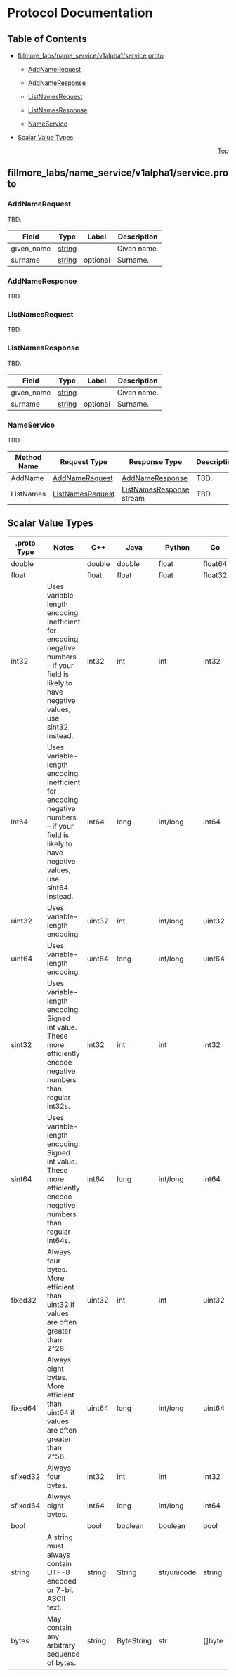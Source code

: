 # Protocol Documentation
<a name="top"></a>

## Table of Contents

- [fillmore_labs/name_service/v1alpha1/service.proto](#fillmore_labs_name_service_v1alpha1_service-proto)
    - [AddNameRequest](#fillmore_labs-name_service-v1alpha1-AddNameRequest)
    - [AddNameResponse](#fillmore_labs-name_service-v1alpha1-AddNameResponse)
    - [ListNamesRequest](#fillmore_labs-name_service-v1alpha1-ListNamesRequest)
    - [ListNamesResponse](#fillmore_labs-name_service-v1alpha1-ListNamesResponse)
  
    - [NameService](#fillmore_labs-name_service-v1alpha1-NameService)
  
- [Scalar Value Types](#scalar-value-types)



<a name="fillmore_labs_name_service_v1alpha1_service-proto"></a>
<p align="right"><a href="#top">Top</a></p>

## fillmore_labs/name_service/v1alpha1/service.proto



<a name="fillmore_labs-name_service-v1alpha1-AddNameRequest"></a>

### AddNameRequest
TBD.


| Field | Type | Label | Description |
| ----- | ---- | ----- | ----------- |
| given_name | [string](#string) |  | Given name. |
| surname | [string](#string) | optional | Surname. |






<a name="fillmore_labs-name_service-v1alpha1-AddNameResponse"></a>

### AddNameResponse
TBD.






<a name="fillmore_labs-name_service-v1alpha1-ListNamesRequest"></a>

### ListNamesRequest
TBD.






<a name="fillmore_labs-name_service-v1alpha1-ListNamesResponse"></a>

### ListNamesResponse
TBD.


| Field | Type | Label | Description |
| ----- | ---- | ----- | ----------- |
| given_name | [string](#string) |  | Given name. |
| surname | [string](#string) | optional | Surname. |





 

 

 


<a name="fillmore_labs-name_service-v1alpha1-NameService"></a>

### NameService
TBD.

| Method Name | Request Type | Response Type | Description |
| ----------- | ------------ | ------------- | ------------|
| AddName | [AddNameRequest](#fillmore_labs-name_service-v1alpha1-AddNameRequest) | [AddNameResponse](#fillmore_labs-name_service-v1alpha1-AddNameResponse) | TBD. |
| ListNames | [ListNamesRequest](#fillmore_labs-name_service-v1alpha1-ListNamesRequest) | [ListNamesResponse](#fillmore_labs-name_service-v1alpha1-ListNamesResponse) stream | TBD. |

 



## Scalar Value Types

| .proto Type | Notes | C++ | Java | Python | Go | C# | PHP | Ruby |
| ----------- | ----- | --- | ---- | ------ | -- | -- | --- | ---- |
| <a name="double" /> double |  | double | double | float | float64 | double | float | Float |
| <a name="float" /> float |  | float | float | float | float32 | float | float | Float |
| <a name="int32" /> int32 | Uses variable-length encoding. Inefficient for encoding negative numbers – if your field is likely to have negative values, use sint32 instead. | int32 | int | int | int32 | int | integer | Bignum or Fixnum (as required) |
| <a name="int64" /> int64 | Uses variable-length encoding. Inefficient for encoding negative numbers – if your field is likely to have negative values, use sint64 instead. | int64 | long | int/long | int64 | long | integer/string | Bignum |
| <a name="uint32" /> uint32 | Uses variable-length encoding. | uint32 | int | int/long | uint32 | uint | integer | Bignum or Fixnum (as required) |
| <a name="uint64" /> uint64 | Uses variable-length encoding. | uint64 | long | int/long | uint64 | ulong | integer/string | Bignum or Fixnum (as required) |
| <a name="sint32" /> sint32 | Uses variable-length encoding. Signed int value. These more efficiently encode negative numbers than regular int32s. | int32 | int | int | int32 | int | integer | Bignum or Fixnum (as required) |
| <a name="sint64" /> sint64 | Uses variable-length encoding. Signed int value. These more efficiently encode negative numbers than regular int64s. | int64 | long | int/long | int64 | long | integer/string | Bignum |
| <a name="fixed32" /> fixed32 | Always four bytes. More efficient than uint32 if values are often greater than 2^28. | uint32 | int | int | uint32 | uint | integer | Bignum or Fixnum (as required) |
| <a name="fixed64" /> fixed64 | Always eight bytes. More efficient than uint64 if values are often greater than 2^56. | uint64 | long | int/long | uint64 | ulong | integer/string | Bignum |
| <a name="sfixed32" /> sfixed32 | Always four bytes. | int32 | int | int | int32 | int | integer | Bignum or Fixnum (as required) |
| <a name="sfixed64" /> sfixed64 | Always eight bytes. | int64 | long | int/long | int64 | long | integer/string | Bignum |
| <a name="bool" /> bool |  | bool | boolean | boolean | bool | bool | boolean | TrueClass/FalseClass |
| <a name="string" /> string | A string must always contain UTF-8 encoded or 7-bit ASCII text. | string | String | str/unicode | string | string | string | String (UTF-8) |
| <a name="bytes" /> bytes | May contain any arbitrary sequence of bytes. | string | ByteString | str | []byte | ByteString | string | String (ASCII-8BIT) |

